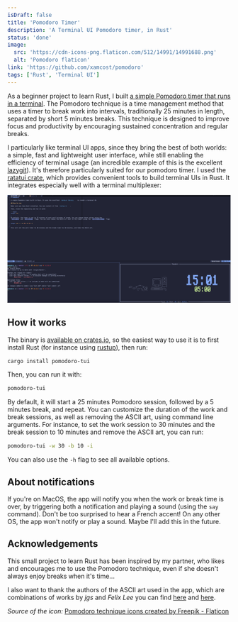 ```yaml
---
isDraft: false
title: 'Pomodoro Timer'
description: 'A Terminal UI Pomodoro timer, in Rust'
status: 'done'
image:
  src: 'https://cdn-icons-png.flaticon.com/512/14991/14991688.png'
  alt: 'Pomodoro flaticon'
link: 'https://github.com/xamcost/pomodoro'
tags: ['Rust', 'Terminal UI']
---
```


As a beginner project to learn Rust, I built [a simple Pomodoro timer that runs in a terminal](https://github.com/xamcost/pomodoro). The Pomodoro technique is a time management method that uses a timer to break work into intervals, traditionally 25 minutes in length, separated by short 5 minutes breaks. This technique is designed to improve focus and productivity by encouraging sustained concentration and regular breaks.

I particularly like terminal UI apps, since they bring the best of both worlds: a simple, fast and lightweight user interface, while still enabling the efficiency of terminal usage (an incredible example of this is the excellent [lazygit](https://github.com/jesseduffield/lazygit)). It's therefore particularly suited for our pomodoro timer. I used the [ratatui crate](https://ratatui.rs/), which provides convenient tools to build terminal UIs in Rust. It integrates especially well with a terminal multiplexer:

![pomodoro-tui](../images/pomo_tmux.png)

## How it works

The binary is [available on crates.io](https://crates.io/crates/pomodoro-tui), so the easiest way to use it is to first install Rust (for instance using [rustup](https://rustup.rs/)), then run:

```bash
cargo install pomodoro-tui
```

Then, you can run it with:

```bash
pomodoro-tui
```

By default, it will start a 25 minutes Pomodoro session, followed by a 5 minutes break, and repeat. You can customize the duration of the work and break sessions, as well as removing the ASCII art, using command line arguments. For instance, to set the work session to 30 minutes and the break session to 10 minutes and remove the ASCII art, you can run:

```bash
pomodoro-tui -w 30 -b 10 -i
```

You can also use the `-h` flag to see all available options.

## About notifications

If you're on MacOS, the app will notify you when the work or break time is over, by triggering both a notification and playing a sound (using the `say` command).
Don't be too surprised to hear a French accent!
On any other OS, the app won't notify or play a sound. Maybe I'll add this in the future.

## Acknowledgements

This small project to learn Rust has been inspired by my partner, who likes and encourages me to use the Pomodoro technique, even if she doesn't always enjoy breaks when it's time...

I also want to thank the authors of the ASCII art used in the app, which are combinations of works by _jgs_ and _Felix Lee_ you can find [here](https://www.asciiart.eu/computers/computers) and
[here](https://www.asciiart.eu/animals/cats).

_Source of the icon:_ <a href="https://www.flaticon.com/free-icons/pomodoro-technique" title="pomodoro technique icons">Pomodoro technique icons created by Freepik - Flaticon</a>
